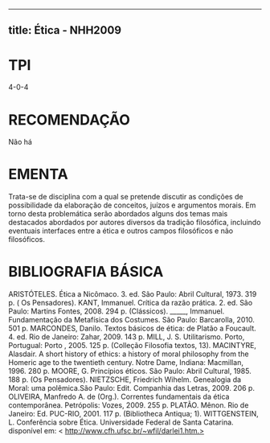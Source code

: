 
---
title: Ética - NHH2009 
---

# TPI

4-0-4

# RECOMENDAÇÃO

Não há

# EMENTA

Trata-se de disciplina com a qual se pretende discutir as condições de possibilidade da elaboração de conceitos, juízos e argumentos morais. Em torno desta problemática serão abordados alguns dos temas mais destacados abordados por autores diversos da tradição filosófica, incluindo eventuais interfaces entre a ética e outros campos filosóficos e não filosóficos.

# BIBLIOGRAFIA BÁSICA

ARISTÓTELES. Ética a Nicômaco. 3. ed. São Paulo: Abril Cultural, 1973. 319 p. ( Os Pensadores).
KANT, Immanuel. Crítica da razão prática. 2. ed. São Paulo: Martins Fontes, 2008. 294 p. (Clássicos).
_____, Immanuel. Fundamentação da Metafísica dos Costumes. São Paulo: Barcarolla, 2010. 501 p.
MARCONDES, Danilo. Textos básicos de ética: de Platão a Foucault. 4. ed. Rio de Janeiro: Zahar, 2009. 143 p.
MILL, J. S. Utilitarismo. Porto, Portugual: Porto , 2005. 125 p. (Colleção Filosofia textos, 13).
MACINTYRE, Alasdair. A short history of ethics: a history of moral philosophy from the Homeric age to the twentieth century. Notre Dame, Indiana: Macmillan, 1996. 280 p.
MOORE, G. Princípios éticos. São Paulo: Abril Cultural, 1985. 188 p. (Os Pensadores).
NIETZSCHE, Friedrich Wihelm. Genealogia da Moral: uma polêmica.São Paulo: Edit. Companhia das Letras, 2009. 206 p.
OLIVEIRA, Manfredo A. de (Org.). Correntes fundamentais da ética contemporânea. Petrópolis: Vozes, 2009. 255 p.
PLATÃO. Mênon. Rio de Janeiro: Ed. PUC-RIO, 2001. 117 p. (Bibliotheca Antiqua; 1).
WITTGENSTEIN, L. Conferência sobre Ética. Universidade Federal de Santa Catarina. disponível em: < http://www.cfh.ufsc.br/~wfil/darlei1.htm.>
        